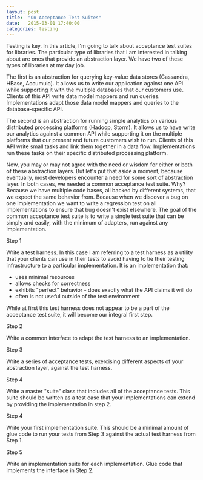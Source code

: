 ```yaml
---
layout: post
title:  "On Acceptance Test Suites"
date:   2015-03-01 17:40:00
categories: testing
---
```


Testing is key.  In this article, I'm going to talk about acceptance test suites for libraries.  The particular type of libraries that I am interested in talking about are ones that provide an abstraction layer.  We have two of these types of libraries at my day job.  

The first is an abstraction for querying key-value data stores (Cassandra, HBase, Accumulo).  It allows us to write our application against one API while supporting it with the multiple databases that our customers use. Clients of this API write data model mappers and run queries. Implementations adapt those data model mappers and queries to the database-specific API.

The second is an abstraction for running simple analytics on various distributed processing platforms (Hadoop, Storm).  It allows us to have write our analytics against a common API while supporting it on the multiple platforms that our present and future customers wish to run. Clients of this API write small tasks and link them together in a data flow.  Implementations run these tasks on their specific distributed processing platform.

Now, you may or may not agree with the need or wisdom for either or both of these abstraction layers.  But let's put that aside a moment, because eventually, most developers encounter a need for some sort of abstraction layer.  In both cases, we needed a common acceptance test suite.  Why?  Because we have multiple code bases, all backed by different systems, that we expect the same behavior from.  Because when we discover a bug on one implementation we want to write a regression test on all implementations to ensure that bug doesn't exist elsewhere.  The goal of the common acceptance test suite is to write a single test suite that can be simply and easily, with the minimum of adapters, run against any implementation.

Step 1

Write a test harness.  In this case I am referring to a test harness as a utility that your clients can use in their tests to avoid having to tie their testing infrastructure to a particular implementation.  It is an implementation that:

 * uses minimal resources
 * allows checks for correctness
 * exhibits "perfect" behavior - does exactly what the API claims it will do
 * often is not useful outside of the test environment

While at first this test harness does not appear to be a part of the acceptance test suite, it will become our integral first step.

Step 2

Write a common interface to adapt the test harness to an implementation.

Step 3

Write a series of acceptance tests, exercising different aspects of your abstraction layer, against the test harness.

Step 4

Write a master "suite" class that includes all of the acceptance tests.  This suite should be written as a test case that your implementations can extend by providing the implementation in step 2.

Step 4

Write your first implementation suite.  This should be a minimal amount of glue code to run your tests from Step 3 against the actual test harness from Step 1.

Step 5

Write an implementation suite for each implementation.  Glue code that implements the interface in Step 2.


